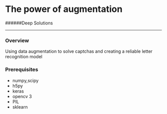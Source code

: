 # The power of augmentation
######Deep Solutions

----------------------------------------------------
### Overview
Using data augmentation to solve captchas and creating a reliable letter recognition model


### Prerequisites
 - numpy,scipy
 - h5py
 - keras
 - opencv 3
 - PIL
 - sklearn

